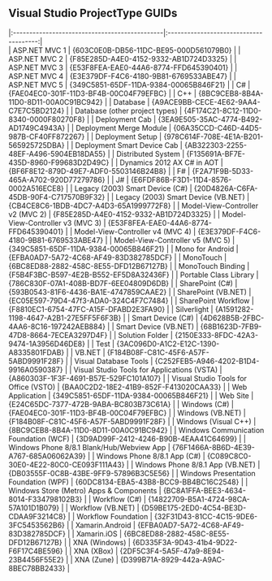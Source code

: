 

## Visual Studio ProjectType GUIDs


|:----------------------------------------------|:--------------------------------------:|               
| ASP.NET MVC 1	                                | {603C0E0B-DB56-11DC-BE95-000D561079B0} |
| ASP.NET MVC 2	                                | {F85E285D-A4E0-4152-9332-AB1D724D3325} |
| ASP.NET MVC 3	                                | {E53F8FEA-EAE0-44A6-8774-FFD645390401} |
| ASP.NET MVC 4	                                | {E3E379DF-F4C6-4180-9B81-6769533ABE47} |
| ASP.NET MVC 5	                                | {349C5851-65DF-11DA-9384-00065B846F21} |
| C#	                                        | {FAE04EC0-301F-11D3-BF4B-00C04F79EFBC} |
| C++	                                        | {8BC9CEB8-8B4A-11D0-8D11-00A0C91BC942} |
| Database	                                    | {A9ACE9BB-CECE-4E62-9AA4-C7E7C5BD2124} |
| Database (other project types)	            | {4F174C21-8C12-11D0-8340-0000F80270F8} |
| Deployment Cab	                            | {3EA9E505-35AC-4774-B492-AD1749C4943A} |
| Deployment Merge Module	                    | {06A35CCD-C46D-44D5-987B-CF40FF872267} |
| Deployment Setup	                            | {978C614F-708E-4E1A-B201-565925725DBA} |
| Deployment Smart Device Cab	                | {AB322303-2255-48EF-A496-5904EB18DA55} |
| Distributed System	                        | {F135691A-BF7E-435D-8960-F99683D2D49C} |
| Dynamics 2012 AX C# in AOT	                | {BF6F8E12-879D-49E7-ADF0-5503146B24B8} |
| F#	                                        | {F2A71F9B-5D33-465A-A702-920D77279786} |
| J#	                                        | {E6FDF86B-F3D1-11D4-8576-0002A516ECE8} |
| Legacy (2003) Smart Device (C#)	            | {20D4826A-C6FA-45DB-90F4-C717570B9F32} |
| Legacy (2003) Smart Device (VB.NET)	        | {CB4CE8C6-1BDB-4DC7-A4D3-65A1999772F8} |
| Model-View-Controller v2 (MVC 2)	            | {F85E285D-A4E0-4152-9332-AB1D724D3325} |
| Model-View-Controller v3 (MVC 3)	            | {E53F8FEA-EAE0-44A6-8774-FFD645390401} |
| Model-View-Controller v4 (MVC 4)	            | {E3E379DF-F4C6-4180-9B81-6769533ABE47} |
| Model-View-Controller v5 (MVC 5)	            | {349C5851-65DF-11DA-9384-00065B846F21} |
| Mono for Android	                            | {EFBA0AD7-5A72-4C68-AF49-83D382785DCF} |
| MonoTouch	                                    | {6BC8ED88-2882-458C-8E55-DFD12B67127B} |
| MonoTouch Binding	                            | {F5B4F3BC-B597-4E2B-B552-EF5D8A32436F} |
| Portable Class Library	                    | {786C830F-07A1-408B-BD7F-6EE04809D6DB} |
| SharePoint (C#)	                            | {593B0543-81F6-4436-BA1E-4747859CAAE2} |
| SharePoint (VB.NET)	                        | {EC05E597-79D4-47f3-ADA0-324C4F7C7484} |
| SharePoint Workflow	                        | {F8810EC1-6754-47FC-A15F-DFABD2E3FA90} |
| Silverlight	                                | {A1591282-1198-4647-A2B1-27E5FF5F6F3B} |
| Smart Device (C#)	                            | {4D628B5B-2FBC-4AA6-8C16-197242AEB884} |
| Smart Device (VB.NET)	                        | {68B1623D-7FB9-47D8-8664-7ECEA3297D4F} |
| Solution Folder	                            | {2150E333-8FDC-42A3-9474-1A3956D46DE8} |
| Test	                                        | {3AC096D0-A1C2-E12C-1390-A8335801FDAB} |
| VB.NET	                                    | {F184B08F-C81C-45F6-A57F-5ABD9991F28F} |
| Visual Database Tools	                        | {C252FEB5-A946-4202-B1D4-9916A0590387} |
| Visual Studio Tools for Applications (VSTA)	| {A860303F-1F3F-4691-B57E-529FC101A107} |
| Visual Studio Tools for Office (VSTO)	        | {BAA0C2D2-18E2-41B9-852F-F413020CAA33} |
| Web Application	                            | {349C5851-65DF-11DA-9384-00065B846F21} |
| Web Site	                                    | {E24C65DC-7377-472B-9ABA-BC803B73C61A} |
| Windows (C#)	                                | {FAE04EC0-301F-11D3-BF4B-00C04F79EFBC} |
| Windows (VB.NET)	                            | {F184B08F-C81C-45F6-A57F-5ABD9991F28F} |
| Windows (Visual C++)	                        | {8BC9CEB8-8B4A-11D0-8D11-00A0C91BC942} |
| Windows Communication Foundation (WCF)	    | {3D9AD99F-2412-4246-B90B-4EAA41C64699} |
| Windows Phone 8/8.1 Blank/Hub/Webview App	    | {76F1466A-8B6D-4E39-A767-685A06062A39} |
| Windows Phone 8/8.1 App (C#)	                | {C089C8C0-30E0-4E22-80C0-CE093F111A43} |
| Windows Phone 8/8.1 App (VB.NET)	            | {DB03555F-0C8B-43BE-9FF9-57896B3C5E56} |
| Windows Presentation Foundation (WPF)	        | {60DC8134-EBA5-43B8-BCC9-BB4BC16C2548} |
| Windows Store (Metro) Apps & Components	    | {BC8A1FFA-BEE3-4634-8014-F334798102B3} |
| Workflow (C#)	                                | {14822709-B5A1-4724-98CA-57A101D1B079} |
| Workflow (VB.NET)	                            | {D59BE175-2ED0-4C54-BE3D-CDAA9F3214C8} |
| Workflow Foundation	                        | {32F31D43-81CC-4C15-9DE6-3FC5453562B6} |
| Xamarin.Android	                            | {EFBA0AD7-5A72-4C68-AF49-83D382785DCF} |
| Xamarin.iOS	                                | {6BC8ED88-2882-458C-8E55-DFD12B67127B} |
| XNA (Windows)	                                | {6D335F3A-9D43-41b4-9D22-F6F17C4BE596} |
| XNA (XBox)	                                | {2DF5C3F4-5A5F-47a9-8E94-23B4456F55E2} |
| XNA (Zune)	                                | {D399B71A-8929-442a-A9AC-8BEC78BB2433} |
